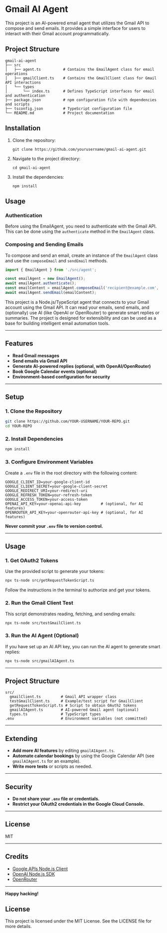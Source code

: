 # Gmail AI Agent

This project is an AI-powered email agent that utilizes the Gmail API to compose and send emails. It provides a simple interface for users to interact with their Gmail account programmatically.

## Project Structure

```
gmail-ai-agent
├── src
│   ├── agent.ts          # Contains the EmailAgent class for email operations
│   ├── gmailClient.ts    # Contains the GmailClient class for Gmail API interactions
│   └── types
│       └── index.ts      # Defines TypeScript interfaces for email and authentication
├── package.json          # npm configuration file with dependencies and scripts
├── tsconfig.json         # TypeScript configuration file
└── README.md             # Project documentation
```

## Installation

1. Clone the repository:
   ```
   git clone https://github.com/yourusername/gmail-ai-agent.git
   ```

2. Navigate to the project directory:
   ```
   cd gmail-ai-agent
   ```

3. Install the dependencies:
   ```
   npm install
   ```

## Usage

### Authentication

Before using the EmailAgent, you need to authenticate with the Gmail API. This can be done using the `authenticate` method in the `EmailAgent` class.

### Composing and Sending Emails

To compose and send an email, create an instance of the `EmailAgent` class and use the `composeEmail` and `sendEmail` methods.

```typescript
import { EmailAgent } from './src/agent';

const emailAgent = new EmailAgent();
await emailAgent.authenticate();
const emailContent = emailAgent.composeEmail('recipient@example.com', 'Subject', 'Email body');
await emailAgent.sendEmail(emailContent);

```

This project is a Node.js/TypeScript agent that connects to your Gmail account using the Gmail API. It can read your emails, send emails, and (optionally) use AI (like OpenAI or OpenRouter) to generate smart replies or summaries. The project is designed for extensibility and can be used as a base for building intelligent email automation tools.

---

## Features

- **Read Gmail messages**  
- **Send emails via Gmail API**
- **Generate AI-powered replies (optional, with OpenAI/OpenRouter)**
- **Book Google Calendar events (optional)**
- **Environment-based configuration for security**

---

## Setup

### 1. Clone the Repository

```sh
git clone https://github.com/YOUR-USERNAME/YOUR-REPO.git
cd YOUR-REPO
```

### 2. Install Dependencies

```sh
npm install
```

### 3. Configure Environment Variables

Create a `.env` file in the root directory with the following content:

```
GOOGLE_CLIENT_ID=your-google-client-id
GOOGLE_CLIENT_SECRET=your-google-client-secret
GOOGLE_REDIRECT_URI=your-redirect-uri
GOOGLE_REFRESH_TOKEN=your-refresh-token
GOOGLE_ACCESS_TOKEN=your-access-token
OPENAI_API_KEY=your-openai-api-key         # (optional, for AI features)
OPENROUTER_API_KEY=your-openrouter-api-key # (optional, for AI features)
```

**Never commit your `.env` file to version control.**

---

## Usage

### 1. Get OAuth2 Tokens

Use the provided script to generate your tokens:

```sh
npx ts-node src/getRequestTokenScript.ts
```

Follow the instructions in the terminal to authorize and get your tokens.

### 2. Run the Gmail Client Test

This script demonstrates reading, fetching, and sending emails:

```sh
npx ts-node src/testGmailClient.ts
```

### 3. Run the AI Agent (Optional)

If you have set up an AI API key, you can run the AI agent to generate smart replies:

```sh
npx ts-node src/gmailAIAgent.ts
```

---

## Project Structure

```
src/
  gmailClient.ts         # Gmail API wrapper class
  testGmailClient.ts     # Example/test script for GmailClient
  getRequestTokenScript.ts # Script to obtain OAuth2 tokens
  gmailAIAgent.ts        # AI-powered Gmail agent (optional)
  types.ts               # TypeScript types
.env                     # Environment variables (not committed)
```

---

## Extending

- **Add more AI features** by editing `gmailAIAgent.ts`.
- **Automate calendar bookings** by using the Google Calendar API (see `gmailAIAgent.ts` for an example).
- **Write more tests** or scripts as needed.

---

## Security

- **Do not share your `.env` file or credentials.**
- **Restrict your OAuth2 credentials in the Google Cloud Console.**

---

## License

MIT

---

## Credits

- [Google APIs Node.js Client](https://github.com/googleapis/google-api-nodejs-client)
- [OpenAI Node.js SDK](https://github.com/openai/openai-node)
- [OpenRouter](https://openrouter.ai/)

---

**Happy hacking!**

## License

This project is licensed under the MIT License. See the LICENSE file for more details.